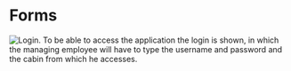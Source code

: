 
# Forms
![Login.](https://drive.google.com/file/d/1ofuwStHcjx3EOEK4uCpMKBvY7agoz8dj/view?usp=sharing)
To be able to access the application the login is shown, in which the managing employee will have to type the username and password and the cabin from which he accesses.

